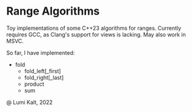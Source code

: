 # Range Algorithms

Toy implementations of some C++23 algorithms for ranges.
Currently requires GCC, as Clang's support for views is lacking.
May also work in MSVC.

So far, I have implemented:

- fold
  - fold_left\[_first\]
  - fold_right\[_last\]
  - product
  - sum

@ Lumi Kalt, 2022
